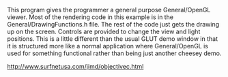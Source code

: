 

This program gives the programmer a general purpose General/OpenGL viewer. Most of the rendering code in this example is in the General/DrawingFunctions.h file. The rest of the code just gets the drawing up on the screen. Controls are provided to change the view and light positions. This is a little different than the usual GLUT demo window in that it is structured more like a normal application where General/OpenGL is used for something functional rather than being just another cheesey demo. 


http://www.surfnetusa.com/jimd/objectivec.html